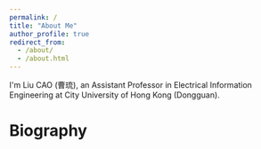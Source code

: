 ```yaml
---
permalink: /
title: "About Me"
author_profile: true
redirect_from: 
  - /about/
  - /about.html
---
```


I'm Liu CAO (曹琉), an Assistant Professor in Electrical Information Engineering at City University of Hong Kong (Dongguan).

Biography
===
